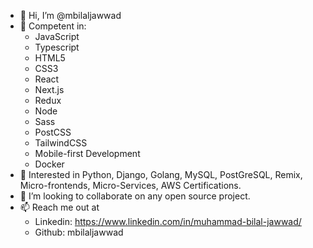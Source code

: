+ 👋 Hi, I’m @mbilaljawwad
+ 💪 Competent in: 
  + JavaScript
  + Typescript
  + HTML5
  + CSS3
  + React
  + Next.js
  + Redux
  + Node
  + Sass
  + PostCSS
  + TailwindCSS
  + Mobile-first Development
  + Docker
+ 👀 Interested in Python, Django, Golang, MySQL, PostGreSQL, Remix, Micro-frontends, Micro-Services, AWS Certifications.
+ 💞️ I’m looking to collaborate on any open source project.
+ 📫 Reach me out at
  + Linkedin: https://www.linkedin.com/in/muhammad-bilal-jawwad/
  + Github: mbilaljawwad

<!---
mbilaljawwad/mbilaljawwad is a ✨ special ✨ repository because its `README.md` (this file) appears on your GitHub profile.
You can click the Preview link to take a look at your changes.
--->

